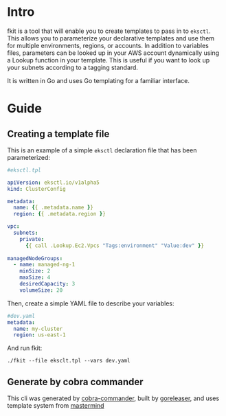 # Intro
fkit is a tool that will enable you to create templates to pass in to `eksctl`. This allows you to parameterize your declarative templates and use them for multiple environments, regions, or accounts. In addition to variables files, parameters can be looked up in your AWS account dynamically using a Lookup function in your template. This is useful if you want to look up your subnets according to a tagging standard.

It is written in Go and uses Go templating for a familiar interface. 

# Guide
## Creating a template file
This is an example of a simple `eksctl` declaration file that has been parameterized:
```yaml
#eksctl.tpl

apiVersion: eksctl.io/v1alpha5
kind: ClusterConfig

metadata:
  name: {{ .metadata.name }}
  region: {{ .metadata.region }}

vpc:
  subnets:
    private:
      {{ call .Lookup.Ec2.Vpcs "Tags:environment" "Value:dev" }}
      
managedNodeGroups:
  - name: managed-ng-1
    minSize: 2
    maxSize: 4
    desiredCapacity: 3
    volumeSize: 20

```

Then, create a simple YAML file to describe your variables:
```yaml
#dev.yaml
metadata:
  name: my-cluster
  region: us-east-1
```

And run fkit:
```shell
./fkit --file eksclt.tpl --vars dev.yaml
```

## Generate by cobra commander

This cli was generated by [cobra-commander](https://github.com/spf13/cobra), built by [goreleaser](https://goreleaser.com/quick-start/), and uses template system from [mastermind](https://github.com/Masterminds/sprig)